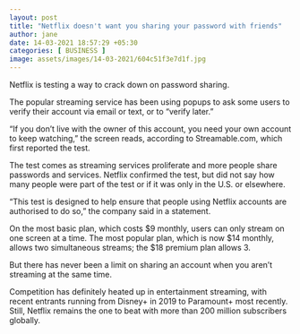 ```yaml
---
layout: post
title: "Netflix doesn't want you sharing your password with friends"
author: jane 
date: 14-03-2021 18:57:29 +05:30 
categories: [ BUSINESS ] 
image: assets/images/14-03-2021/604c51f3e7d1f.jpg
---
```

Netflix is testing a way to crack down on password sharing.

The popular streaming service has been using popups to ask some users to verify their account via email or text, or to “verify later.”

“If you don’t live with the owner of this account, you need your own account to keep watching,” the screen reads, according to Streamable.com, which first reported the test.

The test comes as streaming services proliferate and more people share passwords and services. Netflix confirmed the test, but did not say how many people were part of the test or if it was only in the U.S. or elsewhere.

“This test is designed to help ensure that people using Netflix accounts are authorised to do so,” the company said in a statement.

On the most basic plan, which costs $9 monthly, users can only stream on one screen at a time. The most popular plan, which is now $14 monthly, allows two simultaneous streams; the $18 premium plan allows 3.

But there has never been a limit on sharing an account when you aren’t streaming at the same time.

Competition has definitely heated up in entertainment streaming, with recent entrants running from Disney+ in 2019 to Paramount+ most recently. Still, Netflix remains the one to beat with more than 200 million subscribers globally.